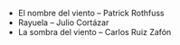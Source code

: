 - El nombre del viento – Patrick Rothfuss  
- Rayuela – Julio Cortázar  
- La sombra del viento – Carlos Ruiz Zafón
